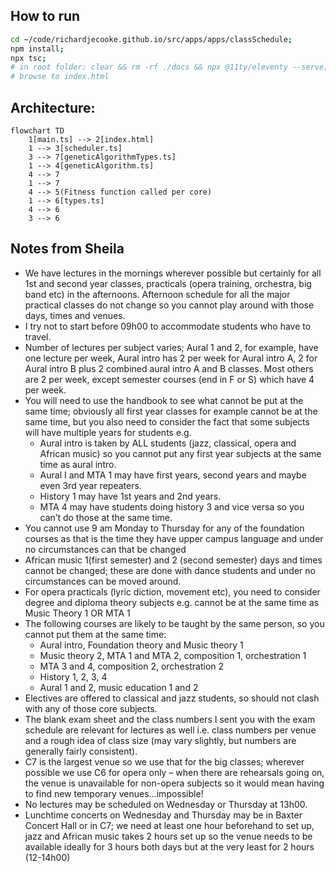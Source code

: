 ## How to run

```sh
cd ~/code/richardjecooke.github.io/src/apps/apps/classSchedule;
npm install;
npx tsc;
# in root folder: clear && rm -rf ./docs && npx @11ty/eleventy --serve;
# browse to index.html
```

## Architecture:

```mermaid
flowchart TD
    1[main.ts] --> 2[index.html]
    1 --> 3[scheduler.ts]
    3 --> 7[geneticAlgorithmTypes.ts]
    1 --> 4[geneticAlgorithm.ts]
    4 --> 7
    1 --> 7
    4 --> 5(Fitness function called per core)
    1 --> 6[types.ts]
    4 --> 6
    3 --> 6
```

## Notes from Sheila

- We have lectures in the mornings wherever possible but certainly for all 1st and second year classes, practicals (opera training, orchestra, big band etc) in the afternoons. Afternoon schedule for all the major practical classes do not change so you cannot play around with those days, times and venues.
- I try not to start before 09h00 to accommodate students who have to travel.
- Number of lectures per subject varies; Aural 1 and 2, for example, have one lecture per week, Aural intro has 2 per week for Aural intro A, 2 for Aural intro B plus 2 combined aural intro A and B classes. Most others are 2 per week, except semester courses (end in F or S) which have 4 per week.
- You will need to use the handbook to see what cannot be put at the same time; obviously all first year classes for example cannot be at the same time, but you also need to consider the fact that some subjects will have multiple years for students e.g.
  - Aural intro is taken by ALL students (jazz, classical, opera and African music) so you cannot put any first year subjects at the same time as aural intro.
  - Aural I and MTA 1 may have first years, second years and maybe even 3rd year repeaters.
  - History 1 may have 1st years and 2nd years.
  - MTA 4 may have students doing history 3 and vice versa so you can’t do those at the same time.
- You cannot use 9 am Monday to Thursday for any of the foundation courses as that is the time they have upper campus language and under no circumstances can that be changed
- African music 1(first semester) and 2 (second semester) days and times cannot be changed; these are done with dance students and under no circumstances can be moved around.
- For opera practicals (lyric diction, movement etc), you need to consider degree and diploma theory subjects e.g. cannot be at the same time as Music Theory 1 OR MTA 1
- The following courses are likely to be taught by the same person, so you cannot put them at the same time:
  - Aural intro, Foundation theory and Music theory 1
  - Music theory 2, MTA 1 and MTA 2, composition 1, orchestration 1
  - MTA 3 and 4, composition 2, orchestration 2
  - History 1, 2, 3, 4
  - Aural 1 and 2, music education 1 and 2
- Electives are offered to classical and jazz students, so should not clash with any of those core subjects.
- The blank exam sheet and the class numbers I sent you with the exam schedule are relevant for lectures as well i.e. class numbers per venue and a rough idea of class size (may vary slightly, but numbers are generally fairly consistent).
- C7 is the largest venue so we use that for the big classes; wherever possible we use C6 for opera only – when there are rehearsals going on, the venue is unavailable for non-opera subjects so it would mean having to find new temporary venues…impossible!
- No lectures may be scheduled on Wednesday or Thursday at 13h00.
- Lunchtime concerts on Wednesday and Thursday may be in Baxter Concert Hall or in C7; we need at least one hour beforehand to set up, jazz and African music takes 2 hours set up so the venue needs to be available ideally for 3 hours both days but at the very least for 2 hours (12-14h00)